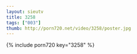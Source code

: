 ```yaml
--- 
layout: sieutv
title: 3258
tags: ["003"]
thumb: http://porn720.net/video/3258/poster.jpg
---
```

{% include porn720 key="3258" %} 
